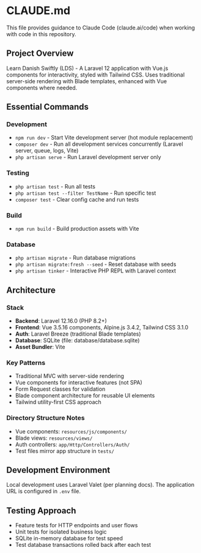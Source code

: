 # CLAUDE.md

This file provides guidance to Claude Code (claude.ai/code) when working with code in this repository.

## Project Overview

Learn Danish Swiftly (LDS) - A Laravel 12 application with Vue.js components for interactivity, styled with Tailwind CSS. Uses traditional server-side rendering with Blade templates, enhanced with Vue components where needed.

## Essential Commands

### Development
- `npm run dev` - Start Vite development server (hot module replacement)
- `composer dev` - Run all development services concurrently (Laravel server, queue, logs, Vite)
- `php artisan serve` - Run Laravel development server only

### Testing
- `php artisan test` - Run all tests
- `php artisan test --filter TestName` - Run specific test
- `composer test` - Clear config cache and run tests

### Build
- `npm run build` - Build production assets with Vite

### Database
- `php artisan migrate` - Run database migrations
- `php artisan migrate:fresh --seed` - Reset database with seeds
- `php artisan tinker` - Interactive PHP REPL with Laravel context

## Architecture

### Stack
- **Backend**: Laravel 12.16.0 (PHP 8.2+)
- **Frontend**: Vue 3.5.16 components, Alpine.js 3.4.2, Tailwind CSS 3.1.0
- **Auth**: Laravel Breeze (traditional Blade templates)
- **Database**: SQLite (file: database/database.sqlite)
- **Asset Bundler**: Vite

### Key Patterns
- Traditional MVC with server-side rendering
- Vue components for interactive features (not SPA)
- Form Request classes for validation
- Blade component architecture for reusable UI elements
- Tailwind utility-first CSS approach

### Directory Structure Notes
- Vue components: `resources/js/components/`
- Blade views: `resources/views/`
- Auth controllers: `app/Http/Controllers/Auth/`
- Test files mirror app structure in `tests/`

## Development Environment

Local development uses Laravel Valet (per planning docs). The application URL is configured in `.env` file.

## Testing Approach

- Feature tests for HTTP endpoints and user flows
- Unit tests for isolated business logic
- SQLite in-memory database for test speed
- Test database transactions rolled back after each test